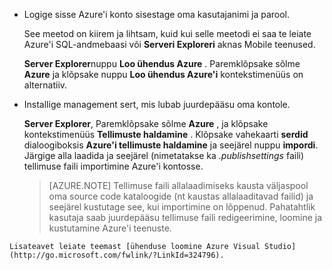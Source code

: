 
   * Logige sisse Azure'i konto sisestage oma kasutajanimi ja parool.

     See meetod on kiirem ja lihtsam, kuid kui selle meetodi ei saa te leiate Azure'i SQL-andmebaasi või **Serveri Exploreri** aknas Mobile teenused.

     **Server Explorer**nuppu **Loo ühendus Azure** . Paremklõpsake sõlme **Azure** ja klõpsake nuppu **Loo ühendus Azure'i** kontekstimenüüs on alternatiiv.

   * Installige management sert, mis lubab juurdepääsu oma kontole.

     **Server Explorer**, Paremklõpsake sõlme **Azure** , ja klõpsake kontekstimenüüs **Tellimuste haldamine** . Klõpsake vahekaarti **serdid** dialoogiboksis **Azure'i tellimuste haldamine** ja seejärel nuppu **impordi**. Järgige alla laadida ja seejärel (nimetatakse ka *.publishsettings* faili) tellimuse faili importimine Azure'i kontosse.

     > [AZURE.NOTE] Tellimuse faili allalaadimiseks kausta väljaspool oma source code kataloogide (nt kaustas allalaaditavad failid) ja seejärel kustutage see, kui importimine on lõppenud. Pahatahtlik kasutaja saab juurdepääsu tellimuse faili redigeerimine, loomine ja kustutamine Azure'i teenuste.

    Lisateavet leiate teemast [ühenduse loomine Azure Visual Studio](http://go.microsoft.com/fwlink/?LinkId=324796).
